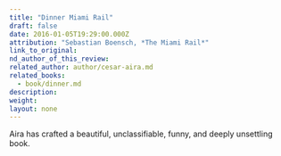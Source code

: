 ```yaml
---
title: "Dinner Miami Rail"
draft: false
date: 2016-01-05T19:29:00.000Z
attribution: "Sebastian Boensch, *The Miami Rail*"
link_to_original:
nd_author_of_this_review:
related_author: author/cesar-aira.md
related_books:
  - book/dinner.md
description:
weight:
layout: none
---
```

Aira has crafted a beautiful, unclassifiable, funny, and deeply unsettling book.

